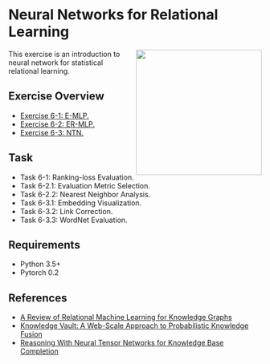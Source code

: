 # Neural Networks for Relational Learning

<img align="right" src="http://sda.cs.uni-bonn.de/wp-content/uploads/2017/10/Smart-Data-Analytics.png" width="250px" />

This exercise is an introduction to neural network for statistical relational learning.   


## Exercise Overview 
* [Exercise 6-1: E-MLP.](https://github.com/SmartDataAnalytics/Knowledge-Graph-Analysis-Programming-Exercises/blob/master/Exercise_06/E-MLP.ipynb)
* [Exercise 6-2: ER-MLP.](https://github.com/SmartDataAnalytics/Knowledge-Graph-Analysis-Programming-Exercises/blob/master/Exercise_06/ER-MLP.ipynb)
* [Exercise 6-3: NTN.](https://github.com/SmartDataAnalytics/Knowledge-Graph-Analysis-Programming-Exercises/blob/master/Exercise_06/NTN.ipynb)

## Task
* Task 6-1: Ranking-loss Evaluation.
* Task 6-2.1: Evaluation Metric Selection.
* Task 6-2.2: Nearest Neighbor Analysis.
* Task 6-3.1: Embedding Visualization.
* Task 6-3.2: Link Correction.
* Task 6-3.3: WordNet Evaluation.

## Requirements
* Python 3.5+
* Pytorch 0.2 

## References
* [A Review of Relational Machine Learning for Knowledge Graphs](https://arxiv.org/pdf/1503.00759.pdf)
* [Knowledge Vault: A Web-Scale Approach to Probabilistic Knowledge Fusion](https://www.cs.ubc.ca/~murphyk/Papers/kv-kdd14.pdf)
* [Reasoning With Neural Tensor Networks for Knowledge Base Completion](https://nlp.stanford.edu/pubs/SocherChenManningNg_NIPS2013.pdf)

